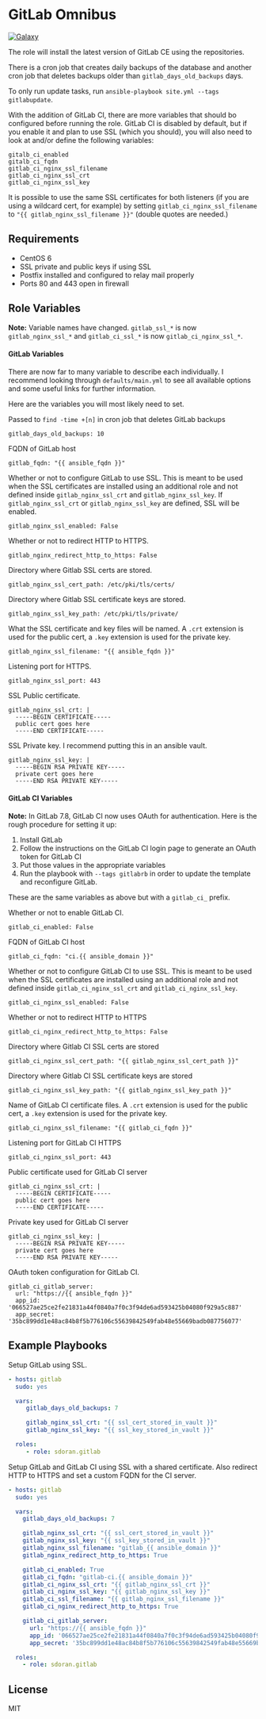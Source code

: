 GitLab Omnibus
========
[![Galaxy](https://img.shields.io/badge/galaxy-sdoran.gitlab-blue.svg?style=flat)](https://galaxy.ansible.com/list#/roles/1759)

The role will install the latest version of GitLab CE using the repositories.

There is a cron job that creates daily backups of the database and another cron job that deletes backups older than `gitlab_days_old_backups` days.

To only run update tasks, run `ansible-playbook site.yml --tags gitlabupdate`.

With the addition of GitLab CI, there are more variables that should bo configured before running the role. GitLab CI is disabled by default, but if you enable it and plan to use SSL (which you should), you will also need to look at and/or define the following variables:

```shell
gitalb_ci_enabled
gitalb_ci_fqdn
gitlab_ci_nginx_ssl_filename
gitlab_ci_nginx_ssl_crt
gitlab_ci_nginx_ssl_key
```

It is possible to use the same SSL certificates for both listeners (if you are using a wildcard cert, for example) by setting `gitlab_ci_nginx_ssl_filename` to `"{{ gitlab_nginx_ssl_filename }}"` (double quotes are needed.)

Requirements
------------

* CentOS 6
* SSL private and public keys if using SSL
* Postfix installed and configured to relay mail properly
* Ports 80 and 443 open in firewall

Role Variables
--------------

**Note:** Variable names have changed. `gitlab_ssl_*` is now `gitlab_nginx_ssl_*` and `gitlab_ci_ssl_*` is now `gitlab_ci_nginx_ssl_*`.

#### GitLab Variables  ####

There are now far to many variable to describe each individually. I recommend looking through `defaults/main.yml` to see all available options and some useful links for further information.

Here are the variables you will most likely need to set.

Passed to `find -time +[n]` in cron job that deletes GitLab backups

    gitlab_days_old_backups: 10

FQDN of GitLab host

    gitlab_fqdn: "{{ ansible_fqdn }}"

Whether or not to configure GitLab to use SSL. This is meant to be used when the SSL certificates are installed using an additional role and not defined inside `gitlab_nginx_ssl_crt` and `gitlab_nginx_ssl_key`. If `gitlab_nginx_ssl_crt` or `gitlab_nginx_ssl_key` are defined, SSL will be enabled.

    gitlab_nginx_ssl_enabled: False

Whether or not to redirect HTTP to HTTPS.

    gitlab_nginx_redirect_http_to_https: False

Directory where Gitlab SSL certs are stored.

    gitlab_nginx_ssl_cert_path: /etc/pki/tls/certs/

Directory where Gitlab SSL certificate keys are stored.

    gitlab_nginx_ssl_key_path: /etc/pki/tls/private/


What the SSL certificate and key files will be named. A `.crt` extension is used for the public cert, a `.key` extension is used for the private key.

    gitlab_nginx_ssl_filename: "{{ ansible_fqdn }}"

Listening port for HTTPS.

    gitlab_nginx_ssl_port: 443

SSL Public certificate.

    gitlab_nginx_ssl_crt: |
      -----BEGIN CERTIFICATE-----
      public cert goes here
      -----END CERTIFICATE-----

SSL Private key. I recommend putting this in an ansible vault.

    gitlab_nginx_ssl_key: |
      -----BEGIN RSA PRIVATE KEY-----
      private cert goes here
      -----END RSA PRIVATE KEY-----

#### GitLab CI Variables ####

**Note:** In GitLab 7.8, GitLab CI now uses OAuth for authentication. Here is the rough procedure for setting it up:

  1. Install GitLab
  1. Follow the instructions on the GitLab CI login page to generate an OAuth token for GitLab CI
  1. Put those values in the appropriate variables
  1. Run the playbook with `--tags gitlabrb` in order to update the template and reconfigure GitLab.

These are the same variables as above but with a `gitlab_ci_` prefix.

Whether or not to enable GitLab CI.

    gitlab_ci_enabled: False

FQDN of GitLab CI host

    gitlab_ci_fqdn: "ci.{{ ansible_domain }}"

Whether or not to configure GitLab CI to use SSL. This is meant to be used when the SSL certificates are installed using an additional role and not defined inside `gitlab_ci_nginx_ssl_crt` and `gitlab_ci_nginx_ssl_key`.

    gitlab_ci_nginx_ssl_enabled: False

Whether or not to redirect HTTP to HTTPS

    gitlab_ci_nginx_redirect_http_to_https: False

Directory where Gitlab CI  SSL certs are stored

    gitlab_ci_nginx_ssl_cert_path: "{{ gitlab_nginx_ssl_cert_path }}"

Directory where Gitlab CI SSL certificate keys are stored

    gitlab_ci_nginx_ssl_key_path: "{{ gitlab_nginx_ssl_key_path }}"

Name of GitLab CI certificate files. A `.crt` extension is used for the public cert, a `.key` extension is used for the private key.

    gitlab_ci_nginx_ssl_filename: "{{ gitlab_ci_fqdn }}"

Listening port for GitLab CI HTTPS

    gitlab_ci_nginx_ssl_port: 443

Public certificate used for GitLab CI server

    gitlab_ci_nginx_ssl_crt: |
      -----BEGIN CERTIFICATE-----
      public cert goes here
      -----END CERTIFICATE-----

Private key used for GitLab CI server

    gitlab_ci_nginx_ssl_key: |
      -----BEGIN RSA PRIVATE KEY-----
      private cert goes here
      -----END RSA PRIVATE KEY-----

OAuth token configuration for GitLab CI.

    gitlab_ci_gitlab_server:
      url: "https://{{ ansible_fqdn }}"
      app_id: '066527ae25ce2fe21831a44f0840a7f0c3f94de6ad593425b04080f929a5c887'
      app_secret: '35bc899dd1e48ac84b8f5b776106c55639842549fab48e55669badb087756077'

Example Playbooks
----------------
Setup GitLab using SSL.
```yaml
- hosts: gitlab
  sudo: yes

  vars:
     gitlab_days_old_backups: 7

     gitlab_nginx_ssl_crt: "{{ ssl_cert_stored_in_vault }}"
     gitlab_nginx_ssl_key: "{{ ssl_key_stored_in_vault }}"

  roles:
     - role: sdoran.gitlab
```

Setup GitLab and GitLab CI using SSL with a shared certificate. Also redirect HTTP to HTTPS and set a custom FQDN for the CI server.
```yaml
- hosts: gitlab
  sudo: yes

  vars:
    gitlab_days_old_backups: 7

    gitlab_nginx_ssl_crt: "{{ ssl_cert_stored_in_vault }}"
    gitlab_nginx_ssl_key: "{{ ssl_key_stored_in_vault }}"
    gitlab_nginx_ssl_filename: "gitlab_{{ ansible_domain }}"
    gitlab_nginx_redirect_http_to_https: True

    gitlab_ci_enabled: True
    gitlab_ci_fqdn: "gitlab-ci.{{ ansible_domain }}"
    gitlab_ci_nginx_ssl_crt: "{{ gitlab_nginx_ssl_crt }}"
    gitlab_ci_nginx_ssl_key: "{{ gitlab_nginx_ssl_key }}"
    gitlab_ci_ssl_filename: "{{ gitlab_nginx_ssl_filename }}"
    gitlab_ci_nginx_redirect_http_to_https: True

    gitlab_ci_gitlab_server:
      url: "https://{{ ansible_fqdn }}"
      app_id: '066527ae25ce2fe21831a44f0840a7f0c3f94de6ad593425b04080f929a5c887'
      app_secret: '35bc899dd1e48ac84b8f5b776106c55639842549fab48e55669badb087756077'

  roles:
    - role: sdoran.gitlab
```

License
-------

MIT
